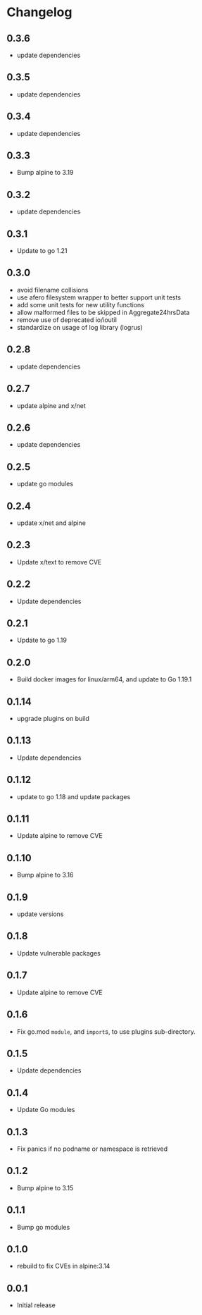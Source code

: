 # Changelog

## 0.3.6
* update dependencies

## 0.3.5
* update dependencies

## 0.3.4
* update dependencies

## 0.3.3
* Bump alpine to 3.19

## 0.3.2
* update dependencies

## 0.3.1
* Update to go 1.21

## 0.3.0
* avoid filename collisions
* use afero filesystem wrapper to better support unit tests
* add some unit tests for new utility functions
* allow malformed files to be skipped in Aggregate24hrsData
* remove use of deprecated io/ioutil
* standardize on usage of log library (logrus)

## 0.2.8
* update dependencies

## 0.2.7
* update alpine and x/net

## 0.2.6
* update dependencies

## 0.2.5
* update go modules

## 0.2.4
* update x/net and alpine

## 0.2.3
* Update x/text to remove CVE

## 0.2.2
* Update dependencies

## 0.2.1
* Update to go 1.19

## 0.2.0
* Build docker images for linux/arm64, and update to Go 1.19.1

## 0.1.14
* upgrade plugins on build

## 0.1.13
* Update dependencies

## 0.1.12
* update to go 1.18 and update packages

## 0.1.11
* Update alpine to remove CVE

## 0.1.10
* Bump alpine to 3.16

## 0.1.9
* update versions

## 0.1.8
* Update vulnerable packages

## 0.1.7
* Update alpine to remove CVE

## 0.1.6
* Fix go.mod `module`, and `import`s, to use plugins sub-directory.

## 0.1.5
* Update dependencies
## 0.1.4
* Update Go modules

## 0.1.3
* Fix panics if no podname or namespace is retrieved
## 0.1.2
* Bump alpine to 3.15

## 0.1.1
* Bump go modules

## 0.1.0
* rebuild to fix CVEs in alpine:3.14

## 0.0.1
* Initial release
